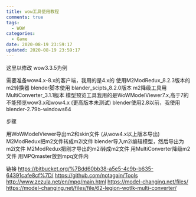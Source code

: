 ```yaml
---
title: wow工具使用教程
comments: true
tags:
  - WOW
categories:
  - Game
date: 2020-08-19 23:59:17
updated: 2020-08-19 23:59:17
---
```


这里以修改 wow3.3.5为例
<!--more--> 

需要准备wow4.x-8.x的客户端，我用的是4.x的
使用M2ModRedux_8.2.3版本的m2转换器
blender脚本使用 blander_scipts_8.2.0版本
m2降级工具用 MultiConverter_3.1.1版本
模型预览工具我用的是WoWModelViewer7.x,高于7的不能预览wow3.x和wow4.x  (更高版本未测试)
blender使用2.8以前，我使用 blender-2.79b-windows64

步骤

用WoWModelViewer导出m2和skin文件 (从wow4.x以上版本导出)
M2ModRedux把m2文件转成m2i文件
blender导入m2i编辑模型，然后导出为m2i文件
M2ModRedux把刚才导出的m2i转成m2文件
用MultiConverter降级m2文件
用MPQmaster放到mpq文件内

链接
https://bitbucket.org/%7Bdd60bb38-a5e5-4c9b-b635-64391cafe8cf%7D/
https://github.com/notagain/Tools
http://www.zezula.net/en/mpq/main.html
https://model-changing.net/files/
https://model-changing.net/files/file/62-legion-wotlk-multi-converter/
